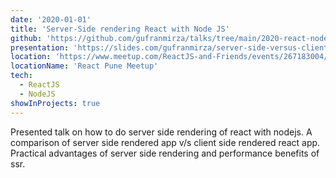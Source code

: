 ```yaml
---
date: '2020-01-01'
title: 'Server-Side rendering React with Node JS'
github: 'https://github.com/gufranmirza/talks/tree/main/2020-react-nodejs-ssr'
presentation: 'https://slides.com/gufranmirza/server-side-versus-client-side-rendering'
location: 'https://www.meetup.com/ReactJS-and-Friends/events/267183004/'
locationName: 'React Pune Meetup'
tech:
  - ReactJS
  - NodeJS
showInProjects: true
---
```


Presented talk on how to do server side rendering of react with nodejs. A comparison of server side rendered app v/s client side rendered react app.
Practical advantages of server side rendering and performance benefits of ssr.
